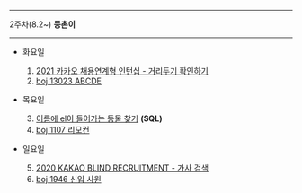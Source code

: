 ***
2주차(8.2~) **등촌이**
***
+ 화요일
  
  1. [2021 카카오 채용연계형 인턴십 - 거리두기 확인하기](https://programmers.co.kr/learn/courses/30/lessons/81302)
  2. [boj 13023 ABCDE](https://www.acmicpc.net/problem/13023)

+ 목요일

  3. [이름에 el이 들어가는 동물 찾기](https://programmers.co.kr/learn/courses/30/lessons/59047) **(SQL)**
  4. [boj 1107 리모컨](https://www.acmicpc.net/problem/1107)

+ 일요일

  5. [2020 KAKAO BLIND RECRUITMENT - 가사 검색](https://programmers.co.kr/learn/courses/30/lessons/60060)
  6. [boj 1946 신입 사원](https://www.acmicpc.net/problem/1946)

